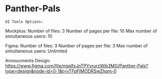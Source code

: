 # Panther-Pals

    UI Tools Options:
Mockplus:
Number of files: 3
Number of pages per file: 10
Max number of simultaneous users: 10 

Figma:
Number of files: 3
Number of pages per file: 3
Max number of simultaneous users: Unlimited

Annoucments Design:
https://www.figma.com/file/ngplfxJnTPYvrurzWib3MG/Panther-Pals?type=design&node-id=0-1&t=vTFpFIMODRSwZhqm-0

 


